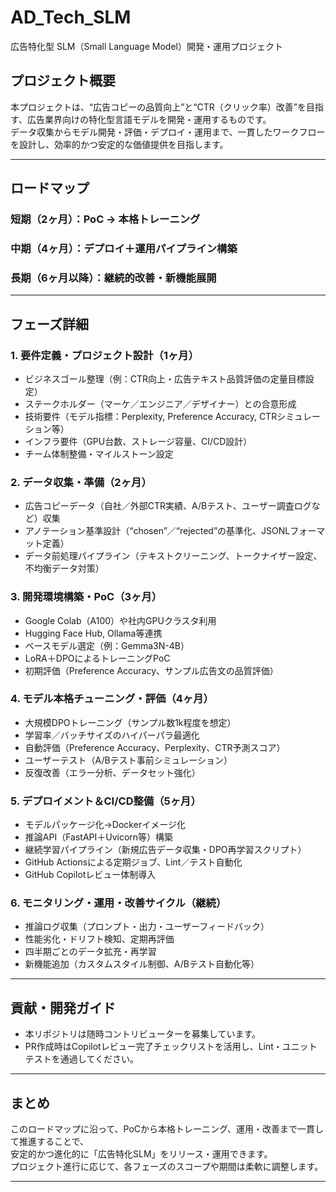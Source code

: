 # AD_Tech_SLM

広告特化型 SLM（Small Language Model）開発・運用プロジェクト

## プロジェクト概要

本プロジェクトは、“広告コピーの品質向上”と“CTR（クリック率）改善”を目指す、広告業界向けの特化型言語モデルを開発・運用するものです。  
データ収集からモデル開発・評価・デプロイ・運用まで、一貫したワークフローを設計し、効率的かつ安定的な価値提供を目指します。

---

## ロードマップ

### 短期（2ヶ月）：PoC → 本格トレーニング
### 中期（4ヶ月）：デプロイ＋運用パイプライン構築
### 長期（6ヶ月以降）：継続的改善・新機能展開

---

## フェーズ詳細

### 1. 要件定義・プロジェクト設計（1ヶ月）
- ビジネスゴール整理（例：CTR向上・広告テキスト品質評価の定量目標設定）
- ステークホルダー（マーケ／エンジニア／デザイナー）との合意形成
- 技術要件（モデル指標：Perplexity, Preference Accuracy, CTRシミュレーション等）
- インフラ要件（GPU台数、ストレージ容量、CI/CD設計）
- チーム体制整備・マイルストーン設定

### 2. データ収集・準備（2ヶ月）
- 広告コピーデータ（自社／外部CTR実績、A/Bテスト、ユーザー調査ログなど）収集
- アノテーション基準設計（“chosen”／“rejected”の基準化、JSONLフォーマット定義）
- データ前処理パイプライン（テキストクリーニング、トークナイザー設定、不均衡データ対策）

### 3. 開発環境構築・PoC（3ヶ月）
- Google Colab（A100）や社内GPUクラスタ利用
- Hugging Face Hub, Ollama等連携
- ベースモデル選定（例：Gemma3N-4B）
- LoRA＋DPOによるトレーニングPoC
- 初期評価（Preference Accuracy、サンプル広告文の品質評価）

### 4. モデル本格チューニング・評価（4ヶ月）
- 大規模DPOトレーニング（サンプル数1k程度を想定）
- 学習率／バッチサイズのハイパーパラ最適化
- 自動評価（Preference Accuracy、Perplexity、CTR予測スコア）
- ユーザーテスト（A/Bテスト事前シミュレーション）
- 反復改善（エラー分析、データセット強化）

### 5. デプロイメント＆CI/CD整備（5ヶ月）
- モデルパッケージ化→Dockerイメージ化
- 推論API（FastAPI＋Uvicorn等）構築
- 継続学習パイプライン（新規広告データ収集・DPO再学習スクリプト）
- GitHub Actionsによる定期ジョブ、Lint／テスト自動化
- GitHub Copilotレビュー体制導入

### 6. モニタリング・運用・改善サイクル（継続）
- 推論ログ収集（プロンプト・出力・ユーザーフィードバック）
- 性能劣化・ドリフト検知、定期再評価
- 四半期ごとのデータ拡充・再学習
- 新機能追加（カスタムスタイル制御、A/Bテスト自動化等）

---

## 貢献・開発ガイド

- 本リポジトリは随時コントリビューターを募集しています。
- PR作成時はCopilotレビュー完了チェックリストを活用し、Lint・ユニットテストを通過してください。

---

## まとめ

このロードマップに沿って、PoCから本格トレーニング、運用・改善まで一貫して推進することで、  
安定的かつ進化的に「広告特化SLM」をリリース・運用できます。  
プロジェクト進行に応じて、各フェーズのスコープや期間は柔軟に調整します。

---
